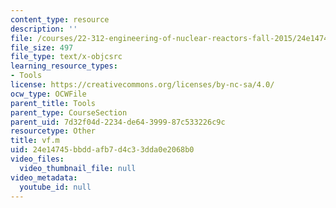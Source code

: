 ```yaml
---
content_type: resource
description: ''
file: /courses/22-312-engineering-of-nuclear-reactors-fall-2015/24e14745bbddafb7d4c33dda0e2068b0_vf.m
file_size: 497
file_type: text/x-objcsrc
learning_resource_types:
- Tools
license: https://creativecommons.org/licenses/by-nc-sa/4.0/
ocw_type: OCWFile
parent_title: Tools
parent_type: CourseSection
parent_uid: 7d32f04d-2234-de64-3999-87c533226c9c
resourcetype: Other
title: vf.m
uid: 24e14745-bbdd-afb7-d4c3-3dda0e2068b0
video_files:
  video_thumbnail_file: null
video_metadata:
  youtube_id: null
---
```

